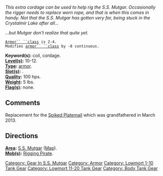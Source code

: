 *This extra cordage can be used to help rig the S.S. Mutgar.
Occasionally the rigger needs to replace worn rope, and that is when
this comes in handy. Not that the S.S. Mutgar has gotten very far, being
stuck in the Crystalmir Lake after all...*

*...but Mutgar don't realize that quite yet.*

[`Armor`` ``class`](Armor_Values.md "wikilink")` is 2-4.`  
`Modifies `[`armor`` ``class`](Armor_Class.md "wikilink")` by -8 continuous.`

**Keyword(s):** coil, cordage.  
**[Level(s)](Object_Level.md "wikilink"):** 10-12.  
**[Type](:Category:_Object_Types.md "wikilink"):**
[armor](:Category:_Armor.md "wikilink").  
**[Slot(s)](Object_Slots.md "wikilink"):** <worn about body>.  
**[Quality](Object_Quality.md "wikilink"):** 100 hps.  
**[Weight](Object_Weight.md "wikilink"):** 5 lbs.  
**[Flag(s)](:Category:_Object_Flags.md "wikilink"):** none.  

## Comments

Replacement for the [Spiked Platemail](Spiked_Platemail "wikilink")
which was grandfathered in March 2013.

## Directions

**[Area](:Category:_Areas.md "wikilink"):** [ S.S.
Mutgar](:Category:_S.S._Mutgar.md "wikilink")
([Map](S.S._Mutgar_Map.md "wikilink")).  
**[Mob(s)](:Category:_Mobs.md "wikilink"):** [Rigging
Pirate](Rigging_Pirate.md "wikilink").  

[Category: Gear In S.S.
Mutgar](Category:_Gear_In_S.S._Mutgar "wikilink") [Category:
Armor](Category:_Armor "wikilink") [Category: Lowmort 1-10 Tank
Gear](Category:_Lowmort_1-10_Tank_Gear "wikilink") [Category: Lowmort
11-20 Tank Gear](Category:_Lowmort_11-20_Tank_Gear "wikilink")
[Category: Body Tank Gear](Category:_Body_Tank_Gear "wikilink")
